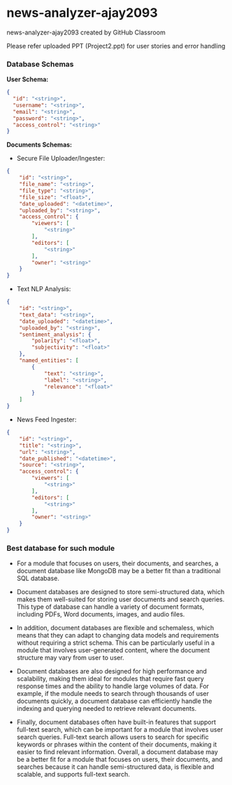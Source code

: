 # news-analyzer-ajay2093
news-analyzer-ajay2093 created by GitHub Classroom

Please refer uploaded PPT (Project2.ppt) for user stories and error handling

### Database Schemas

**User Schema:**
``` json
{
  "id": "<string>",
  "username": "<string>",
  "email": "<string>",
  "password": "<string>",
  "access_control": "<string>"
}
```

**Documents Schemas:**

- Secure File Uploader/Ingester:
``` json
{
    "id": "<string>",
    "file_name": "<string>",
    "file_type": "<string>",
    "file_size": "<float>",
    "date_uploaded": "<datetime>",
    "uploaded_by": "<string>",
    "access_control": {
        "viewers": [
            "<string>"
        ],
        "editors": [
            "<string>"
        ],
        "owner": "<string>"
    }
}
```

- Text NLP Analysis:
``` json
{
    "id": "<string>",
    "text_data": "<string>",
    "date_uploaded": "<datetime>",
    "uploaded_by": "<string>",
    "sentiment_analysis": {
        "polarity": "<float>",
        "subjectivity": "<float>"
    },
    "named_entities": [
        {
            "text": "<string>",
            "label": "<string>",
            "relevance": "<float>"
        }
    ]
}
```

- News Feed Ingester:
``` json
{
    "id": "<string>",
    "title": "<string>",
    "url": "<string>",
    "date_published": "<datetime>",
    "source": "<string>",
    "access_control": {
        "viewers": [
            "<string>"
        ],
        "editors": [
            "<string>"
        ],
        "owner": "<string>"
    }
}
```

### Best database for such module

- For a module that focuses on users, their documents, and searches, a document database like MongoDB may be a better fit than a traditional SQL database.

- Document databases are designed to store semi-structured data, which makes them well-suited for storing user documents and search queries. This type of database can handle a variety of document formats, including PDFs, Word documents, images, and audio files.

- In addition, document databases are flexible and schemaless, which means that they can adapt to changing data models and requirements without requiring a strict schema. This can be particularly useful in a module that involves user-generated content, where the document structure may vary from user to user.

- Document databases are also designed for high performance and scalability, making them ideal for modules that require fast query response times and the ability to handle large volumes of data. For example, if the module needs to search through thousands of user documents quickly, a document database can efficiently handle the indexing and querying needed to retrieve relevant documents.

- Finally, document databases often have built-in features that support full-text search, which can be important for a module that involves user search queries. Full-text search allows users to search for specific keywords or phrases within the content of their documents, making it easier to find relevant information.
Overall, a document database may be a better fit for a module that focuses on users, their documents, and searches because it can handle semi-structured data, is flexible and scalable, and supports full-text search.







